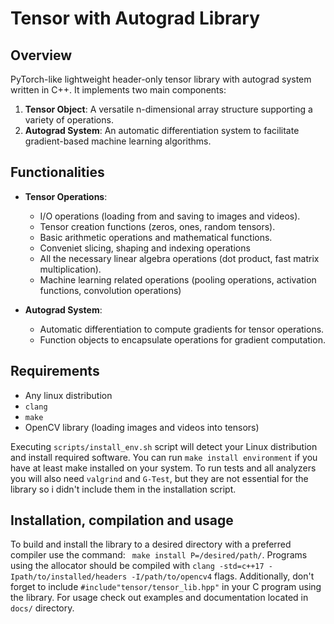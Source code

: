 # Tensor with Autograd Library
## Overview
PyTorch-like lightweight header-only tensor library with autograd system written in C++. It implements two main components:
1. **Tensor Object**: A versatile n-dimensional array structure supporting a variety of operations.
2. **Autograd System**: An automatic differentiation system to facilitate gradient-based machine learning algorithms.

## Functionalities
* **Tensor Operations**:
  - I/O operations (loading from and saving to images and videos).
  - Tensor creation functions (zeros, ones, random tensors).
  - Basic arithmetic operations and mathematical functions.
  - Conveniet slicing, shaping and indexing operations
  - All the necessary linear algebra operations (dot product, fast matrix multiplication).
  - Machine learning related operations (pooling operations, activation functions, convolution operations)

* **Autograd System**:
  - Automatic differentiation to compute gradients for tensor operations.
  - Function objects to encapsulate operations for gradient computation.

## Requirements
* Any linux distribution
* `clang`
* `make`
* OpenCV library (loading images and videos into tensors)

Executing `scripts/install_env.sh` script will detect your Linux distribution and install required software. You can run `make install environment` if you have at least make installed on your system. To run tests and all analyzers you will also need `valgrind` and `G-Test`, but they are not essential for the library so i didn't include them in the installation script.

## Installation, compilation and usage

To build and install the library to a desired directory with a preferred compiler use the command: ``` make install P=/desired/path/```. Programs using the allocator should be compiled with `clang -std=c++17 -Ipath/to/installed/headers -I/path/to/opencv4` flags. Additionally, don't forget to include `#include"tensor/tensor_lib.hpp"` in your C program using the library. For usage check out examples and documentation located in `docs/` directory.
